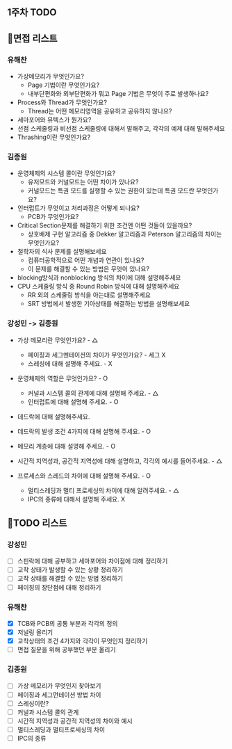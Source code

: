 ## 1주차 TODO 

## 📃면접 리스트 
### 유해찬 
- 가상메모리가 무엇인가요? 
  - Page 기법이란 무엇인가요? 
  - 내부단편화와 외부단편화가 뭐고 Page 기법은 무엇이 주로 발생하나요? 
- Process와 Thread가 무엇인가요? 
  - Thread는 어떤 메모리영역을 공유하고 공유하지 않나요? 
- 세마포어와 뮤텍스가 뭔가요? 
- 선점 스케줄링과 비선점 스케줄링에 대해서 말해주고, 각각의 예제 대해 말해주세요
- Thrashing이란 무엇인가요?

### 김종원
- 운영체제의 시스템 콜이란 무엇인가요?
  - 유저모드와 커널모드는 어떤 차이가 있나요?
  - 커널모드는 특권 모드를 실행할 수 있는 권한이 있는데 특권 모드란 무엇인가요?
- 인터럽트가 무엇이고 처리과정은 어떻게 되나요?
  - PCB가 무엇인가요?
- Critical Section문제를 해결하기 위한 조건엔 어떤 것들이 있을까요?
  - 상호배제 구현 알고리즘 중 Dekker 알고리즘과 Peterson 알고리즘의 차이는 무엇인가요?
- 철학자의 식사 문제를 설명해보세요
  - 컴퓨터공학적으로 어떤 개념과 연관이 있나요?
  - 이 문제를 해결할 수 있는 방법은 무엇이 있나요?
- blocking방식과 nonblocking 방식의 차이에 대해 설명해주세요
- CPU 스케줄링 방식 중 Round Robin 방식에 대해 설명해주세요
  - RR 외의 스케줄링 방식을 아는대로 설명해주세요
  - SRT 방법에서 발생한 기아상태를 해결하는 방법을 설명해보세요

### 강성민 -> 김종원
- 가상 메모리란 무엇인가요? - △
  - 페이징과 세그멘테이션의 차이가 무엇인가요? - 세그 X
  - 스레싱에 대해 설명해 주세요. - X

- 운영체제의 역할은 무엇인가요? - O
  - 커널과 시스템 콜의 관계에 대해 설명해 주세요. - △
  - 인터럽트에 대해 설명해 주세요. - O

-  데드락에 대해 설명해주세요.
  - 데드락의 발생 조건 4가지에 대해 설명해 주세요. - O

-  메모리 계층에 대해 설명해 주세요. - O
  - 시간적 지역성과, 공간적 지역성에 대해 설명하고, 각각의 예시를 들어주세요. - △

- 프로세스와 스레드의 차이에 대해 설명해 주세요. - O
  - 멀티스레딩과 멀티 프로세싱의 차이에 대해 알려주세요. - △
  - IPC의 종류에 대해서 설명해 주세요. X

## 📕TODO 리스트 

### 강성민
- [ ] 스핀락에 대해 공부하고 세마포어와 차이점에 대해 정리하기
- [ ] 교착 상태가 발생할 수 있는 상황 정리하기
- [ ] 교착 상태를 해결할 수 있는 방법 정리하기
- [ ] 페이징의 장단점에 대해 정리하기

### 유해찬 
- [X] TCB와 PCB의 공통 부분과 각각의 정의 
- [X] 저널링 올리기
- [X] 교착상태의 조건 4가지와 각각이 무엇인지 정리하기
- [ ] 면접 질문을 위해 공부했던 부분 올리기

### 김종원 
- [ ] 가상 메모리가 무엇인지 찾아보기
- [ ] 페이징과 세그먼테이션 방법 차이
- [ ] 스레싱이란?
- [ ] 커널과 시스템 콜의 관계
- [ ] 시간적 지역성과 공간적 지역성의 차이와 예시
- [ ] 멀티스레딩과 멀티프로세싱의 차이
- [ ] IPC의 종류
